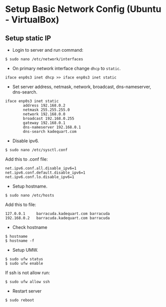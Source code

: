 # Setup Basic Network Config (Ubuntu - VirtualBox)

## Setup static IP

* Login to server and run command:

```
$ sudo nano /etc/network/interfaces
```

* On primary network interface change `dhcp` to `static`.

```
iface enp0s3 inet dhcp >> iface enp0s3 inet static
```

* Set server address, netmask, network, broadcast, dns-nameserver, dns-search.

```
iface enp0s3 inet static
        address 192.168.0.2
        netmask 255.255.255.0
        network 192.168.0.0
        broadcast 192.168.0.255
        gateway 192.168.0.1
        dns-nameserver 192.168.0.1
        dns-search kadequart.com
```

* Disable ipv6.

```
$ sudo nano /etc/sysctl.conf
```

Add this to .conf file:

```
net.ipv6.conf.all.disable_ipv6=1
net.ipv6.conf.default.disable_ipv6=1
net.ipv6.conf.lo.disable_ipv6=1
```

* Setup hostname.

```
$ sudo nano /etc/hosts
```

Add this to file:

```
127.0.0.1     barracuda.kadequart.com barracuda
192.168.0.2   barracuda.kadequart.com barracuda
```

* Check hostname

```
$ hostname
$ hostname -f
```

* Setup UMW.

```
$ sudo ufw status
$ sudo ufw enable
```

If ssh is not allow run:

```
$ sudo ufw allow ssh
```

* Restart server

```
$ sudo reboot
```

